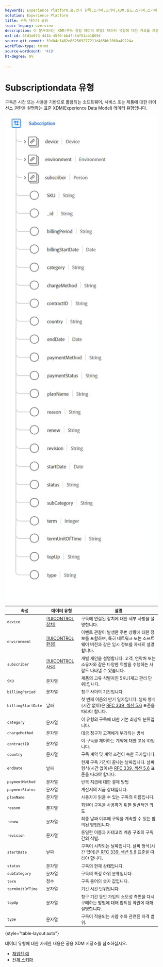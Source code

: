 ```yaml
---
keywords: Experience Platform;홈;인기 항목;스키마;스키마;XDM;필드;스키마;스키마;구독;데이터 유형;데이터 유형;데이터 유형;
solution: Experience Platform
title: 구독 데이터 유형
topic-legacy: overview
description: 이 문서에서는 XDM(구독 경험 데이터 모델) 데이터 유형에 대한 개요를 제공합니다.
exl-id: 6fd1e073-441b-45f0-bb4f-54f51ab18694
source-git-commit: 39d04cf482e862569277211d465bb2060a49224a
workflow-type: tm+mt
source-wordcount: '419'
ht-degree: 9%

---
```


#  Subscriptiondata 유형

 구독은 시간 또는 사용을 기반으로 활용되는 소프트웨어, 서비스 또는 제품에 대한 라이선스 권한을 설명하는 표준 XDM(Experience Data Model) 데이터 유형입니다.

<img src="../images/data-types/subscription-data-type.png" width="500" /><br />

| 속성 | 데이터 유형 | 설명 |
| --- | --- | --- |
| `device` | [[!UICONTROL 장치]](./device.md) | 구독에 연결된 장치에 대한 세부 사항을 설명합니다. |
| `environment` | [[!UICONTROL 환경]](./environment.md) | 이벤트 관찰이 발생한 주변 상황에 대한 정보를 포함하며, 특히 네트워크 또는 소프트웨어 버전과 같은 임시 정보를 자세히 설명합니다. |
| `subscriber` | [[!UICONTROL 사람]](./person.md) | 개별 개인을 설명합니다. 고객, 연락처 또는 소유자와 같은 다양한 역할을 수행하는 사람도 나타낼 수 있습니다. |
| `SKU` | 문자열 | 제품의 고유 식별자인 SKU(재고 관리 단위)입니다. |
| `billingPeriod` | 문자열 | 청구 사이의 기간입니다. |
| `billingStartDate` | 날짜 | 첫 번째 어음의 만기 일자입니다. 날짜 형식(시간 없이)은 [RFC 339, 섹션 5.6](https://tools.ietf.org/html/rfc3339#section-5.6) 표준을 따라야 합니다. |
| `category` | 문자열 | 이 유형의 구독에 대한 기본 최상위 분류입니다. |
| `chargeMethod` | 문자열 | 대금 청구가 고객에게 부과되는 방식 |
| `contractID` | 문자열 | 이 구독을 제어하는 계약에 대한 고유 ID입니다. |
| `country` | 문자열 | 구독 계약 및 계약 조건이 속한 국가입니다. |
| `endDate` | 날짜 | 현재 구독 기간이 끝나는 날짜입니다. 날짜 형식(시간 없이)은 [RFC 339, 섹션 5.6](https://tools.ietf.org/html/rfc3339#section-5.6) 표준을 따라야 합니다. |
| `paymentMethod` | 문자열 | 반복 지급에 대한 결제 방법 |
| `paymentStatus` | 문자열 | 계산서의 지급 상태입니다. |
| `planName` | 문자열 | 사용자가 읽을 수 있는 구독의 이름입니다. |
| `reason` | 문자열 | 회원이 구독을 사용하기 위한 일반적인 의도 |
| `renew` | 문자열 | 최종 날짜 이후에 구독을 계속할 수 있는 합의된 방법입니다. |
| `revision` | 문자열 | 동일한 이름과 카테고리 계층 구조의 구독 간의 식별. |
| `startDate` | 날짜 | 구독이 시작되는 날짜입니다. 날짜 형식(시간 없이)은 [RFC 339, 섹션 5.6](https://tools.ietf.org/html/rfc3339#section-5.6) 표준을 따라야 합니다. |
| `status` | 문자열 | 구독의 현재 상태입니다. |
| `subCategory` | 문자열 | 구독의 특정 하위 분류입니다. |
| `term` | 정수 | 구독 용어의 숫자 값입니다. |
| `termUnitOfTime` | 문자열 | 기간 시간 단위입니다. |
| `topUp` | 문자열 | 청구 기간 동안 가입의 소모성 측면을 다시 구매하는 방법에 대해 합의된 약관에 대해 설명합니다. |
| `type` | 문자열 | 구독이 적용되는 사람 수와 관련된 자격 범위. |

{style=&quot;table-layout:auto&quot;}

데이터 유형에 대한 자세한 내용은 공용 XDM 저장소를 참조하십시오.

* [채워진 예](https://github.com/adobe/xdm/blob/master/components/datatypes/industry-verticals/subscription.example.1.json)
* [전체 스키마](https://github.com/adobe/xdm/blob/master/components/datatypes/industry-verticals/subscription.schema.json)
